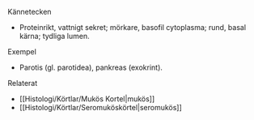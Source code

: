 Kännetecken
- Proteinrikt, vattnigt sekret; mörkare, basofil cytoplasma; rund, basal kärna; tydliga lumen.

Exempel
- Parotis (gl. parotidea), pankreas (exokrint).

Relaterat
- [[Histologi/Körtlar/Mukös Kortel|mukös]]
- [[Histologi/Körtlar/Seromuköskörtel|seromukös]]

